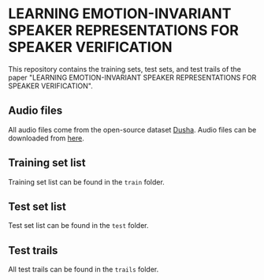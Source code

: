 # LEARNING EMOTION-INVARIANT SPEAKER REPRESENTATIONS FOR SPEAKER VERIFICATION

This repository contains the training sets, test sets, and test trails of the paper "LEARNING EMOTION-INVARIANT SPEAKER REPRESENTATIONS FOR SPEAKER VERIFICATION". 
## Audio files
All audio files come from the open-source dataset [Dusha](https://github.com/salute-developers/golos/tree/master/dusha). Audio files can be downloaded from [here](https://n-ws-q0bez.s3pd12.sbercloud.ru/b-ws-q0bez-jpv/dusha/crowd.tar).
## Training set list
Training set list can be found in the `train` folder.
## Test set list
Test set list can be found in the `test` folder.
## Test trails
All test trails can be found in the `trails` folder.
